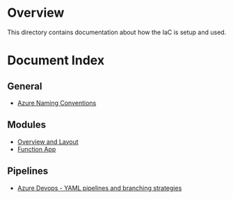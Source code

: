 # Overview
This directory contains documentation about how the IaC is setup and used.

# Document Index

## General
- [Azure Naming Conventions](./azure_naming_conventions.md)

## Modules
- [Overview and Layout](./module_overview_and_layout.md)
- [Function App](./function_app/README.md)

## Pipelines
- [Azure Devops - YAML pipelines and branching strategies](pipelines.md)